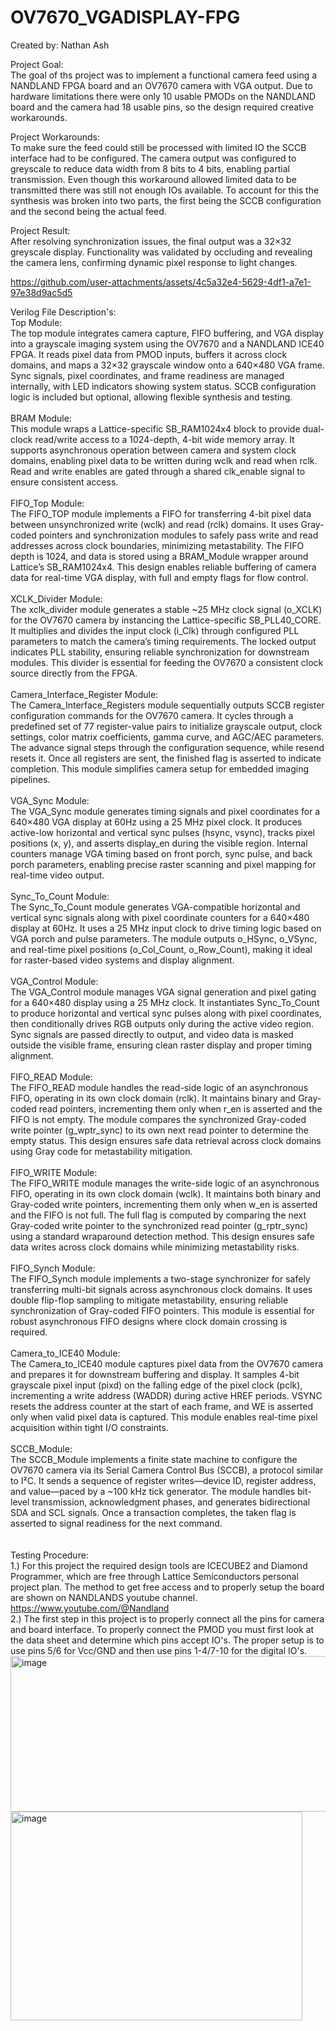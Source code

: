 # OV7670_VGADISPLAY-FPG
Created by: Nathan Ash

Project Goal:<br/>
The goal of ths project was to implement a functional camera feed using a NANDLAND FPGA board and an OV7670 camera with VGA output. Due to hardware limitations there were only 10 usable PMODs on the NANDLAND board and the camera had 18 usable pins, so the design required creative workarounds.

Project Workarounds:<br/>
To make sure the feed could still be processed with limited IO the SCCB interface had to be configured. The camera output was configured to greyscale to reduce data width from 8 bits to 4 bits, enabling partial transmission. Even though this workaround allowed limited data to be transmitted there was still not enough IOs available. To account for this the synthesis was broken into two parts, the first being the SCCB configuration and the second being the actual feed.

Project Result:<br/>
After resolving synchronization issues, the final output was a 32×32 greyscale display. Functionality was validated by occluding and revealing the camera lens, confirming dynamic pixel response to light changes.


https://github.com/user-attachments/assets/4c5a32e4-5629-4df1-a7e1-97e38d9ac5d5

Verilog File Description's:<br/>
Top Module:<br/>
The top module integrates camera capture, FIFO buffering, and VGA display into a grayscale imaging system using the OV7670 and a NANDLAND ICE40 FPGA. It reads pixel data from PMOD inputs, buffers it across clock domains, and maps a 32×32 grayscale window onto a 640×480 VGA frame. Sync signals, pixel coordinates, and frame readiness are managed internally, with LED indicators showing system status. SCCB configuration logic is included but optional, allowing flexible synthesis and testing.<br/>
<br/>
BRAM Module:<br/>
 This module wraps a Lattice-specific SB_RAM1024x4 block to provide dual-clock read/write access to a 1024-depth, 4-bit wide memory array. It supports asynchronous operation between camera and system clock domains, enabling pixel data to be written during wclk and read when rclk. Read and write enables are gated through a shared clk_enable signal to ensure consistent access.<br/>
 <br/>
FIFO_Top Module:<br/>
The FIFO_TOP module implements a FIFO for transferring 4-bit pixel data between unsynchronized write (wclk) and read (rclk) domains. It uses Gray-coded pointers and synchronization modules to safely pass write and read addresses across clock boundaries, minimizing metastability. The FIFO depth is 1024, and data is stored using a BRAM_Module wrapper around Lattice’s SB_RAM1024x4. This design enables reliable buffering of camera data for real-time VGA display, with full and empty flags for flow control.<br/>
<br/>
XCLK_Divider Module:<br/>
The xclk_divider module generates a stable ~25 MHz clock signal (o_XCLK) for the OV7670 camera by instancing the Lattice-specific SB_PLL40_CORE. It multiplies and divides the input clock (i_Clk) through configured PLL parameters to match the camera’s timing requirements. The locked output indicates PLL stability, ensuring reliable synchronization for downstream modules. This divider is essential for feeding the OV7670 a consistent clock source directly from the FPGA.<br/>
<br/>
Camera_Interface_Register Module:<br/>
The Camera_Interface_Registers module sequentially outputs SCCB register configuration commands for the OV7670 camera. It cycles through a predefined set of 77 register-value pairs to initialize grayscale output, clock settings, color matrix coefficients, gamma curve, and AGC/AEC parameters. The advance signal steps through the configuration sequence, while resend resets it. Once all registers are sent, the finished flag is asserted to indicate completion. This module simplifies camera setup for embedded imaging pipelines.<br/>
<br/>
VGA_Sync Module:<br/>
The VGA_Sync module generates timing signals and pixel coordinates for a 640×480 VGA display at 60Hz using a 25 MHz pixel clock. It produces active-low horizontal and vertical sync pulses (hsync, vsync), tracks pixel positions (x, y), and asserts display_en during the visible region. Internal counters manage VGA timing based on front porch, sync pulse, and back porch parameters, enabling precise raster scanning and pixel mapping for real-time video output.<br/>
<br/>
Sync_To_Count Module:<br/>
The Sync_To_Count module generates VGA-compatible horizontal and vertical sync signals along with pixel coordinate counters for a 640×480 display at 60Hz. It uses a 25 MHz input clock to drive timing logic based on VGA porch and pulse parameters. The module outputs o_HSync, o_VSync, and real-time pixel positions (o_Col_Count, o_Row_Count), making it ideal for raster-based video systems and display alignment.<br/>
<br/>
VGA_Control Module:<br/>
The VGA_Control module manages VGA signal generation and pixel gating for a 640×480 display using a 25 MHz clock. It instantiates Sync_To_Count to produce horizontal and vertical sync pulses along with pixel coordinates, then conditionally drives RGB outputs only during the active video region. Sync signals are passed directly to output, and video data is masked outside the visible frame, ensuring clean raster display and proper timing alignment.<br/>
<br/>
FIFO_READ Module:<br/>
The FIFO_READ module handles the read-side logic of an asynchronous FIFO, operating in its own clock domain (rclk). It maintains binary and Gray-coded read pointers, incrementing them only when r_en is asserted and the FIFO is not empty. The module compares the synchronized Gray-coded write pointer (g_wptr_sync) to its own next read pointer to determine the empty status. This design ensures safe data retrieval across clock domains using Gray code for metastability mitigation.<br/>
<br/>
FIFO_WRITE Module:<br/>
The FIFO_WRITE module manages the write-side logic of an asynchronous FIFO, operating in its own clock domain (wclk). It maintains both binary and Gray-coded write pointers, incrementing them only when w_en is asserted and the FIFO is not full. The full flag is computed by comparing the next Gray-coded write pointer to the synchronized read pointer (g_rptr_sync) using a standard wraparound detection method. This design ensures safe data writes across clock domains while minimizing metastability risks.<br/>
<br/>
FIFO_Synch Module:<br/>
The FIFO_Synch module implements a two-stage synchronizer for safely transferring multi-bit signals across asynchronous clock domains. It uses double flip-flop sampling to mitigate metastability, ensuring reliable synchronization of Gray-coded FIFO pointers. This module is essential for robust asynchronous FIFO designs where clock domain crossing is required.<br/>
<br/>
Camera_to_ICE40 Module:<br/>
The Camera_to_ICE40 module captures pixel data from the OV7670 camera and prepares it for downstream buffering and display. It samples 4-bit grayscale pixel input (pixd) on the falling edge of the pixel clock (pclk), incrementing a write address (WADDR) during active HREF periods. VSYNC resets the address counter at the start of each frame, and WE is asserted only when valid pixel data is captured. This module enables real-time pixel acquisition within tight I/O constraints.<br/>
<br/>
SCCB_Module:<br/>
The SCCB_Module implements a finite state machine to configure the OV7670 camera via its Serial Camera Control Bus (SCCB), a protocol similar to I²C. It sends a sequence of register writes—device ID, register address, and value—paced by a ~100 kHz tick generator. The module handles bit-level transmission, acknowledgment phases, and generates bidirectional SDA and SCL signals. Once a transaction completes, the taken flag is asserted to signal readiness for the next command.<br/>
<br/>
<br/>
Testing Procedure:<br/>
1.) For this project the required design tools are ICECUBE2 and Diamond Programmer, which are free through Lattice Semiconductors personal project plan. The method to get free access and to properly setup the board are shown on NANDLANDS youtube channel.
<br/>
https://www.youtube.com/@Nandland
<br/>
2.) The first step in this project is to properly connect all the pins for camera and board interface. To properly connect the PMOD you must first look at the data sheet and determine which pins accept IO's. The proper setup is to use pins 5/6 for Vcc/GND and then use pins 1-4/7-10 for the digital IO's.<br/>
<img width="674" height="249" alt="image" src="https://github.com/user-attachments/assets/a34a0f46-e87f-4645-b4fc-51e3ed78dbec" /><br/>
<img width="467" height="334" alt="image" src="https://github.com/user-attachments/assets/0d16ebd8-2ec1-4421-a576-a8e95dbb9d85" /><br/>




